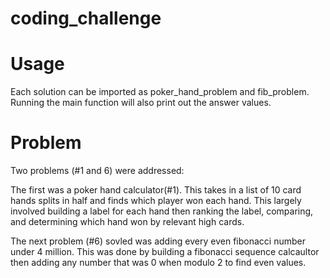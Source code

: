 # coding_challenge
# Usage

Each solution can be imported as poker_hand_problem and fib_problem. Running the main function will also print out the answer values.


# Problem

Two problems (#1 and 6) were addressed:

The first was a poker hand calculator(#1). This takes in a list of 10 card hands splits in half and finds which player won each hand. This largely involved building a label for each hand then ranking the label, comparing, and determining which hand won by relevant high cards. 

The next problem (#6) sovled was adding every even fibonacci number under 4 million. This was done by building a fibonacci sequence calcaultor then adding any number that was 0 when modulo 2 to find even values.
